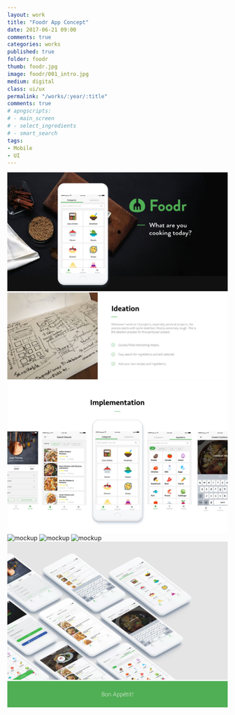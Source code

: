 ```yaml
---
layout: work
title: "Foodr App Concept"
date: 2017-06-21 09:00
comments: true
categories: works
published: true
folder: foodr
thumb: foodr.jpg
image: foodr/001_intro.jpg
medium: digital
class: ui/ux
permalink: "/works/:year/:title"
comments: true
# apngscripts:
# - main_screen
# - select_ingredients
# - smart_search
tags:
- Mobile
- UI
---
```


<img src="/images/works/foodr/001_intro.jpg" alt="mockup">
<img src="/images/works/foodr/003_ideation.jpg" alt="mockup">
<img src="/images/works/foodr/004_implementation.jpg" alt="mockup">
<img src="/images/works/foodr/005_main_screen.png" alt="mockup">
<!-- <div><canvas id="main_screen_target" class="main_screen_target" width="1400" height="788" style="min-width: 100%;width: 100%;"><div id="main_screen_fallback" class="main_screen_target" style="width: 1400px; height: 788px; position: relative;"></div></canvas></div> -->
<img src="/images/works/foodr/006_select_ingredients.png" alt="mockup">
<!-- <div><canvas id="select_ingredients_target" class="select_ingredients_target" width="1400" height="788" style="min-width: 100%;width: 100%;"><div id="select_ingredients_fallback" class="select_ingredients_target" style="width: 1400px; height: 788px; position: relative;"></div></canvas></div> -->
<img src="/images/works/foodr/007_smart_search.png" alt="mockup">
<!-- <div><canvas id="smart_search_target" class="smart_search_target" width="1400" height="788" style="min-width: 100%;width: 100%;"><div id="smart_search_fallback" class="smart_search_target" style="width: 1400px; height: 788px; position: relative;"></div></canvas></div> -->
<img src="/images/works/foodr/009_many_screens.jpg" alt="mockup">
<img src="/images/works/foodr/010_thank_you.jpg" alt="mockup">